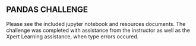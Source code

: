 ## PANDAS CHALLENGE
Please see the included jupyter notebook and resources documents. The challenge was completed with assistance from the instructor as well as the Xpert Learning assistance, when type errors occured. 

